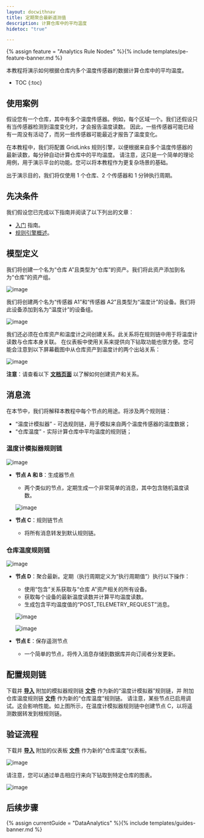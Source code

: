 ```yaml
---
layout: docwithnav
title: 定期聚合最新遥测值
description: 计算仓库中的平均温度
hidetoc: "true"

---
```


{% assign feature = "Analytics Rule Nodes" %}{% include templates/pe-feature-banner.md %}

本教程将演示如何根据仓库内多个温度传感器的数据计算仓库中的平均温度。

* TOC
{:toc}

## 使用案例

假设您有一个仓库，其中有多个温度传感器。例如，每个区域一个。我们还假设只有当传感器检测到温度变化时，才会报告温度读数。
因此，一些传感器可能已经有一周没有活动了，而另一些传感器可能最近才报告了温度变化。

在本教程中，我们将配置 GridLinks 规则引擎，以便根据来自多个温度传感器的最新读数，每分钟自动计算仓库中的平均温度。
请注意，这只是一个简单的理论用例，用于演示平台的功能。您可以将本教程作为更复杂场景的基础。


出于演示目的，我们将仅使用 1 个仓库、2 个传感器和 1 分钟执行周期。

## 先决条件

我们假设您已完成以下指南并阅读了以下列出的文章：

  * [入门](/docs/getting-started-guides/helloworld/) 指南。
  * [规则引擎概述](/docs/user-guide/rule-engine-2-0/overview/)。

## 模型定义

我们将创建一个名为“仓库 A”且类型为“仓库”的资产。我们将此资产添加到名为“仓库”的资产组。

![image](/images/user-guide/rule-engine-2-0/tutorials/aggregation-latest/add-asset.png)

我们将创建两个名为“传感器 A1”和“传感器 A2”且类型为“温度计”的设备。我们将此设备添加到名为“温度计”的设备组。

![image](/images/user-guide/rule-engine-2-0/tutorials/aggregation-latest/add-meters.png)

我们还必须在仓库资产和温度计之间创建关系。此关系将在规则链中用于将温度计读数与仓库本身关联。
在仪表板中使用关系来提供向下钻取功能也很方便。您可能会注意到以下屏幕截图中从仓库资产到温度计的两个出站关系：

![image](/images/user-guide/rule-engine-2-0/tutorials/aggregation-latest/add-relations.png)

**注意**：请查看以下 [**文档页面**](/docs/user-guide/entities-and-relations/) 以了解如何创建资产和关系。

## 消息流

在本节中，我们将解释本教程中每个节点的用途。将涉及两个规则链：

  * “温度计模拟器” - 可选规则链，用于模拟来自两个温度传感器的温度数据；
  * “仓库温度” - 实际计算仓库中平均温度的规则链；

### 温度计模拟器规则链

![image](/images/user-guide/rule-engine-2-0/tutorials/aggregation-latest/emulator-rule-chain.png)

  * **节点 A 和 B**：生成器节点

    * 两个类似的节点，定期生成一个非常简单的消息，其中包含随机温度读数。

    ![image](/images/user-guide/rule-engine-2-0/tutorials/aggregation-latest/nodes-a-and-b.png)

  * **节点 C**：规则链节点

    * 将所有消息转发到默认规则链。

### 仓库温度规则链

![image](/images/user-guide/rule-engine-2-0/tutorials/aggregation-latest/aggregation-rule-chain.png)

  * **节点 D**：聚合最新。定期（执行周期定义为“执行周期值”）执行以下操作：

    * 使用“包含”关系获取与“仓库 A”资产相关的所有设备。
    * 获取每个设备的最新温度读数并计算平均温度读数。
    * 生成包含平均温度值的“POST_TELEMETRY_REQUEST”消息。

    ![image](/images/user-guide/rule-engine-2-0/tutorials/aggregation-latest/node-d-part1.png)

    ![image](/images/user-guide/rule-engine-2-0/tutorials/aggregation-latest/node-d-part2.png)

  * **节点 E**：保存遥测节点

    * 一个简单的节点，将传入消息存储到数据库并向订阅者分发更新。


## 配置规则链

下载并 [**导入**](/docs/user-guide/ui/rule-chains/#rule-chains-importexport) 附加的模拟器规则链 [**文件**](/docs/user-guide/rule-engine-2-0/pe/tutorials/thermometer_emulators.json) 作为新的“温度计模拟器”规则链，并
附加仓库温度规则链 [**文件**](/docs/user-guide/rule-engine-2-0/pe/tutorials/warehouse_temperature.json) 作为新的“仓库温度”规则链。
请注意，某些节点已启用调试。这会影响性能。如上图所示，在温度计模拟器规则链中创建节点 C，以将遥测数据转发到根规则链。

## 验证流程

下载并 [**导入**](/docs/user-guide/ui/dashboards/#iot-dashboard-importexport) 附加的仪表板 [**文件**](/docs/user-guide/rule-engine-2-0/pe/tutorials/warehouse_thermometers.json) 作为新的“仓库温度”仪表板。

![image](/images/user-guide/rule-engine-2-0/tutorials/aggregation-latest/dashboard-part1.png)

请注意，您可以通过单击相应行来向下钻取到特定仓库的图表。

![image](/images/user-guide/rule-engine-2-0/tutorials/aggregation-latest/dashboard-part2.png)

## 后续步骤

{% assign currentGuide = "DataAnalytics" %}{% include templates/guides-banner.md %}